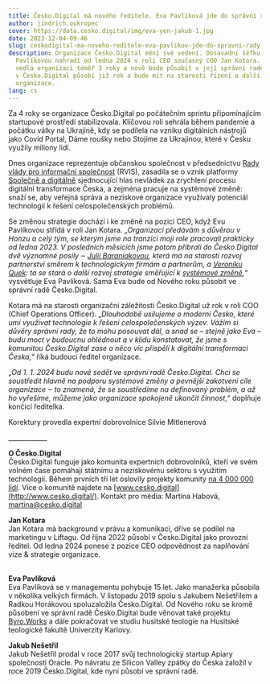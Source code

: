 ```yaml
---
title: Česko.Digital má nového ředitele. Eva Pavlíková jde do správní rady
author: jindrich.oukropec
cover: https://data.cesko.digital/img/eva-yen-jakub-1.jpg
date: 2023-12-04-09-46
slug: ceskodigital-ma-noveho-reditele-eva-pavlikov-jde-do-spravni-rady
description: Organizace Česko.Digital mění své vedení. Dosavadní šéfku Evu
  Pavlíkovou nahradí od ledna 2024 v roli CEO současný COO Jan Kotara. Pavlíková
  vedla organizaci téměř 3 roky a nově bude působit v její správní radě. Kotara
  v Česko.Digital působí již rok a bude mít na starosti řízení a další rozvoj
  organizace.
lang: cs
---
```

Za 4 roky se organizace Česko.Digital po počátečním sprintu připomínajícím startupové prostředí stabilizovala. Klíčovou roli sehrála během pandemie a počátku války na Ukrajině, kdy se podílela na vzniku digitálních nástrojů jako Covid Portal, Dáme roušky nebo Stojíme za Ukrajinou, které v Česku využily miliony lidí. 

Dnes organizace reprezentuje občanskou společnost v předsednictvu [Rady vlády pro informační společnost](https://www.mvcr.cz/clanek/rada-vlady-pro-informacni-spolecnost.aspx) (RVIS), zasadila se o vznik platformy [Společně a digitálně](https://spolecneadigitalne.cz/) sjednocující hlas nevládek za zrychlení procesu digitální transformace Česka, a zejména pracuje na systémové změně: snaží se, aby veřejná správa a neziskové organizace využívaly potenciál technologií k řešení celospolečenských problémů. 

Se změnou strategie dochází i ke změně na pozici CEO, když Evu Pavlíkovou střídá v roli Jan Kotara. „*Organizaci předávám s důvěrou v Honzu a celý tým, se kterým jsme na tranzici mojí role pracovali prakticky od ledna 2023. V posledních měsících jsme potom přibrali do Česko.Digital dvě významné posily ‒ [Julii Baraniakovou](https://cesko.digital/about), která má na starosti rozvoj partnerství směrem k technologickým firmám a partnerům, a [Veroniku Quek](https://cesko.digital/about): ta se stará o další rozvoj strategie směřující k [systémové změně](https://cesko.digital/projects),*“ vysvětluje Eva Pavlíková. Sama Eva bude od Nového roku působit ve správní radě Česko.Digital.

Kotara má na starosti organizační záležitosti Česko.Digital už rok v roli COO (Chief Operations Officer). „*Dlouhodobě usilujeme o moderní Česko, které umí využívat technologie k řešení celospolečenských výzev. Vážím si důvěry správní rady, že to mohu posouvat dál, a snad se – stejně jako Eva – budu moct v budoucnu ohlédnout a v klidu konstatovat, že jsme s komunitou Česko.Digital zase o něco víc přispěli k digitální transformaci Česka,*“ říká budoucí ředitel organizace. 

„*Od 1. 1. 2024 budu nově sedět ve správní radě Česko.Digital. Chci se soustředit hlavně na podporu systémové změny a pevnější zakotvení cíle organizace ‒ to znamená, že se soustředíme na definovaný problém, a až ho vyřešíme, můžeme jako organizace spokojeně ukončit činnost*,“ doplňuje končící ředitelka.

Korektury provedla expertní dobrovolnice Silvie Mitlenerová

\_\_\_\_\_\_\_\_\_\_\_\_

**O Česko.Digital**\
Česko.Digital funguje jako komunita expertních dobrovolníků, kteří ve svém volném čase pomáhají státnímu a neziskovému sektoru s využitím technologií. Během prvních tří let oslovily projekty komunity [na 4 000 000 lidí](https://drive.google.com/file/d/1uwqL3xsfaSbje-dPK8wyfAAKFrWL_dc2/view). Více o komunitě najdete na [www.cesko.digital](http://www.cesko.digital/). Kontakt pro média: Martina Habová, martina@cesko.digital

**Jan Kotara** \
Jan Kotara má background v právu a komunikaci, dříve se podílel na marketingu v Liftagu. Od října 2022 působí v Česko.Digital jako provozní ředitel. Od ledna 2024 ponese z pozice CEO odpovědnost za naplňování vize & strategie organizace.

\
**Eva Pavlíková** \
Eva Pavlíková se v managementu pohybuje 15 let. Jako manažerka působila v několika velkých firmách. V listopadu 2019 spolu s Jakubem Nešetřilem a Radkou Horákovou spoluzaložila Česko.Digital. Od Nového roku se kromě působení ve správní radě Česko.Digital bude věnovat také projektu [Byro.Works](https://www.byro.works/) a dále pokračovat ve studiu husitské teologie na Husitské teologické fakultě Univerzity Karlovy.

**Jakub Nešetřil**\
Jakub Nešetřil prodal v roce 2017 svůj technologický startup Apiary společnosti Oracle. Po návratu ze Silicon Valley zpátky do Česka založil v roce 2019 Česko.Digital, kde nyní působí ve správní radě.
